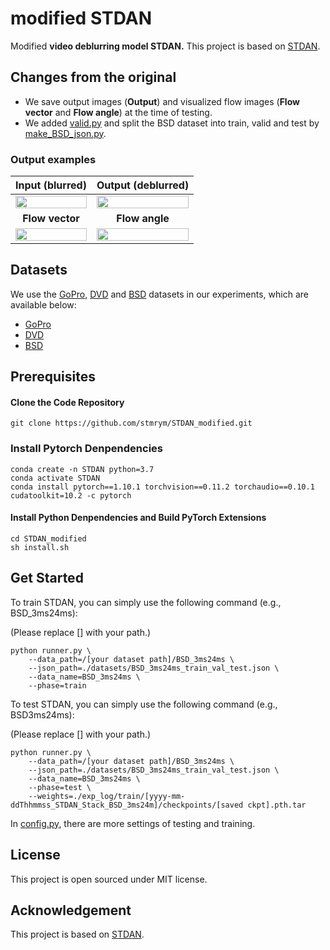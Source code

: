 # modified STDAN

Modified **video deblurring model STDAN.** This project is based on [STDAN](https://github.com/huicongzhang/STDAN).

## Changes from the original

- We save output images (**Output**) and visualized flow images (**Flow vector** and **Flow angle**) at the time of testing.
- We added [valid.py](core/valid.py) and split the BSD dataset into train, valid and test by [make_BSD_json.py](datasets/make_BSD_json.py).

### Output examples
|Input (blurred)|Output (deblurred)|
|:---:|:---:|
|<img width="100%" src="https://github.com/stmrym/STDANet_modified/assets/114562027/e18abdd8-f481-4d48-9ac0-b3a8b5aadd70">|<img width="100%" src="https://github.com/stmrym/STDANet_modified/assets/114562027/8a843d47-9944-4c0c-bb2d-3fe96bed8912">|
|**Flow vector**|**Flow angle**|
|<img width="100%" src="https://github.com/stmrym/STDANet_modified/assets/114562027/9661e9fb-bc5b-406f-af1f-18cc414a4c6d">|<img width="100%" src="https://github.com/stmrym/STDANet_modified/assets/114562027/d4726cca-f5ee-499e-b45b-360ef6fd97fc">|

## Datasets

We use the [GoPro](https://github.com/SeungjunNah/DeepDeblur_release), [DVD](http://www.cs.ubc.ca/labs/imager/tr/2017/DeepVideoDeblurring/) and [BSD](https://github.com/zzh-tech/ESTRNN) datasets in our experiments, which are available below:

- [GoPro](https://drive.google.com/file/d/1y4wvPdOG3mojpFCHTqLgriexhbjoWVkK/view?usp=sharing)
- [DVD](https://www.cs.ubc.ca/labs/imager/tr/2017/DeepVideoDeblurring/DeepVideoDeblurring_Dataset.zip)
- [BSD](https://drive.google.com/file/d/19cel6QgofsWviRbA5IPMEv_hDbZ30vwH/view?usp=sharing)


## Prerequisites
#### Clone the Code Repository

```
git clone https://github.com/stmrym/STDAN_modified.git
```
### Install Pytorch Denpendencies

```
conda create -n STDAN python=3.7 
conda activate STDAN
conda install pytorch==1.10.1 torchvision==0.11.2 torchaudio==0.10.1 cudatoolkit=10.2 -c pytorch
```

#### Install Python Denpendencies and Build PyTorch Extensions

```
cd STDAN_modified
sh install.sh
```

## Get Started


To train STDAN, you can simply use the following command (e.g., BSD_3ms24ms):

(Please replace [] with your path.)
```
python runner.py \
    --data_path=/[your dataset path]/BSD_3ms24ms \
    --json_path=./datasets/BSD_3ms24ms_train_val_test.json \
    --data_name=BSD_3ms24ms \
    --phase=train   
```

To test STDAN, you can simply use the following command (e.g., BSD3ms24ms):

(Please replace [] with your path.)
```
python runner.py \
    --data_path=/[your dataset path]/BSD_3ms24ms \
    --json_path=./datasets/BSD_3ms24ms_train_val_test.json \
    --data_name=BSD_3ms24ms \
    --phase=test \
    --weights=./exp_log/train/[yyyy-mm-ddThhmmss_STDAN_Stack_BSD_3ms24m]/checkpoints/[saved ckpt].pth.tar  
```

In [config.py](config.py), there are more settings of testing and training. 



## License

This project is open sourced under MIT license. 

## Acknowledgement
This project is based on [STDAN](https://github.com/huicongzhang/STDAN).








